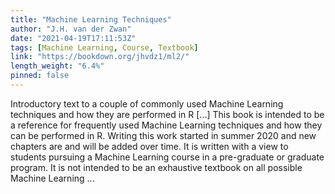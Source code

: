 ```yaml
---
title: "Machine Learning Techniques"
author: "J.H. van der Zwan"
date: "2021-04-19T17:11:53Z"
tags: [Machine Learning, Course, Textbook]
link: "https://bookdown.org/jhvdz1/ml2/"
length_weight: "6.4%"
pinned: false
---
```


Introductory text to a couple of commonly used Machine Learning techniques and how they are performed in R [...] This book is intended to be a reference for frequently used Machine Learning techniques and how they can be performed in R. Writing this work started in summer 2020 and new chapters are and will be added over time.
It is written with a view to students pursuing a Machine Learning course in a pre-graduate or graduate program. It is not intended to be an exhaustive textbook on all possible Machine Learning ...
